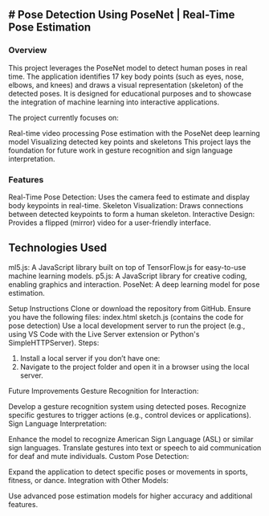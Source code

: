 <h2># Pose Detection Using PoseNet | Real-Time Pose Estimation </h2>

<h3> Overview </h3>
This project leverages the PoseNet model to detect human poses in real time. The application identifies 17 key body points (such as eyes, nose, elbows, and knees) and draws a visual representation (skeleton) of the detected poses. It is designed for educational purposes and to showcase the integration of machine learning into interactive applications.

The project currently focuses on:

Real-time video processing
Pose estimation with the PoseNet deep learning model
Visualizing detected key points and skeletons
This project lays the foundation for future work in gesture recognition and sign language interpretation.

<h3>Features </h3>
Real-Time Pose Detection: Uses the camera feed to estimate and display body keypoints in real-time.
Skeleton Visualization: Draws connections between detected keypoints to form a human skeleton.
Interactive Design: Provides a flipped (mirror) video for a user-friendly interface.

## Technologies Used
ml5.js: A JavaScript library built on top of TensorFlow.js for easy-to-use machine learning models.
p5.js: A JavaScript library for creative coding, enabling graphics and interaction.
PoseNet: A deep learning model for pose estimation.

Setup Instructions
Clone or download the repository from GitHub.
Ensure you have the following files:
index.html
sketch.js (contains the code for pose detection)
Use a local development server to run the project (e.g., using VS Code with the Live Server extension or Python's SimpleHTTPServer).
Steps:
1. Install a local server if you don’t have one:
2. Navigate to the project folder and open it in a browser using the local server.

Future Improvements
Gesture Recognition for Interaction:

Develop a gesture recognition system using detected poses.
Recognize specific gestures to trigger actions (e.g., control devices or applications).
Sign Language Interpretation:

Enhance the model to recognize American Sign Language (ASL) or similar sign languages.
Translate gestures into text or speech to aid communication for deaf and mute individuals.
Custom Pose Detection:

Expand the application to detect specific poses or movements in sports, fitness, or dance.
Integration with Other Models:

Use advanced pose estimation models for higher accuracy and additional features.
